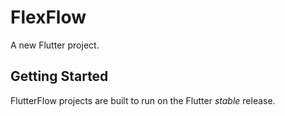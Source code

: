 # FlexFlow

A new Flutter project.

## Getting Started

FlutterFlow projects are built to run on the Flutter _stable_ release.
